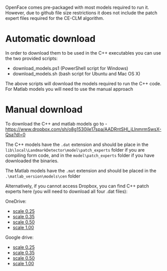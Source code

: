 OpenFace comes pre-packaged with most models required to run it. However, due to github file size restrictions it does not include the patch expert files required for the CE-CLM algorithm. 

# Automatic download

In order to download them to be used in the C++ executables you can use the two provided scripts:
- download_models.ps1 (PowerShell script for Windows)
- download_models.sh (bash script for Ubuntu and Mac OS X)


The above scripts will download the models required to run the C++ code. For Matlab models you will need to use the manual approach

# Manual download

To download the C++ and matlab models go to - https://www.dropbox.com/sh/o8g1530jle17spa/AADRntSHl_jLInmrmSwsX-Qsa?dl=0

The C++ models have the `.dat` extension and should be place in the `lib\local\LandmarkDetector\model\patch_experts` folder if you are compiling form code, and in the `model\patch_experts` folder if you have downloaded the binaries.

The Matlab models have the `.mat` extension and should be placed in the `.\matlab_version\models\cen` folder

Alternatively, if you cannot access Dropbox, you can find C++ patch experts here (you will need to download all four .dat files):

OneDrive:

* [scale 0.25](https://onedrive.live.com/download?cid=2E2ADA578BFF6E6E&resid=2E2ADA578BFF6E6E%2153072&authkey=AKqoZtcN0PSIZH4)
* [scale 0.35](https://onedrive.live.com/download?cid=2E2ADA578BFF6E6E&resid=2E2ADA578BFF6E6E%2153079&authkey=ANpDR1n3ckL_0gs)
* [scale 0.50](https://onedrive.live.com/download?cid=2E2ADA578BFF6E6E&resid=2E2ADA578BFF6E6E%2153074&authkey=AGi-e30AfRc_zvs)
* [scale 1.00](https://onedrive.live.com/download?cid=2E2ADA578BFF6E6E&resid=2E2ADA578BFF6E6E%2153070&authkey=AD6KjtYipphwBPc)

Google drive:

* [scale 0.25](https://drive.google.com/uc?export=download&id=1TM_L_qNgd513z5i_T4CuXOF1Vl5DDu1l)
* [scale 0.35](https://drive.google.com/uc?export=download&id=1o2DmUO7jzjIbimsRXmjbNilPl_pcHvnJ)
* [scale 0.50](https://drive.google.com/uc?export=download&id=1bo0TAEH-2j8feBb3nYKPk5k0ODgfpEPz)
* [scale 1.00](https://drive.google.com/uc?export=download&id=1b8semX96A2yNe194PvKh_rkU1frcI4jr)

